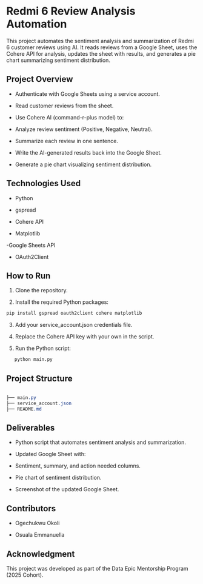 #  Redmi 6 Review Analysis Automation

This project automates the sentiment analysis and summarization of Redmi 6 customer reviews using AI. It reads reviews from a Google Sheet, uses the Cohere API for analysis, updates the sheet with results, and generates a pie chart summarizing sentiment distribution.

## Project Overview

 - Authenticate with Google Sheets using a service account.

 - Read customer reviews from the sheet.

 - Use Cohere AI (command-r-plus model) to:

 -  Analyze review sentiment (Positive, Negative, Neutral).

 - Summarize each review in one sentence.

 - Write the AI-generated results back into the Google Sheet.

 - Generate a pie chart visualizing sentiment distribution.


## Technologies Used

  - Python

  - gspread

  - Cohere API

  - Matplotlib

  -Google Sheets API

  - OAuth2Client
    

## How to Run

1. Clone the repository.

2.  Install the required Python packages:

```python 
pip install gspread oauth2client cohere matplotlib
```

3. Add your service_account.json credentials file.

4. Replace the Cohere API key with your own in the script.

5. Run the Python script:
```python
   python main.py
   ```

## Project Structure
```css

├── main.py
├── service_account.json
├── README.md
```

## Deliverables

- Python script that automates sentiment analysis and summarization.

- Updated Google Sheet with:

- Sentiment, summary, and action needed columns.

- Pie chart of sentiment distribution.

- Screenshot of the updated Google Sheet.
  

## Contributors

- Ogechukwu Okoli

- Osuala Emmanuella

## Acknowledgment

This project was developed as part of the Data Epic Mentorship Program (2025 Cohort).
